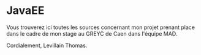 # JavaEE
Vous trouverez ici toutes les sources concernant mon projet prenant place dans le cadre de mon stage au GREYC de Caen dans l'équipe MAD.

Cordialement,
Levillain Thomas.
